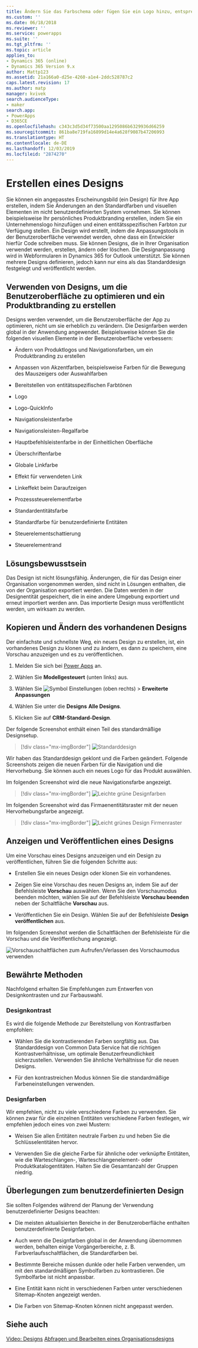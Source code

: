 ```yaml
---
title: Ändern Sie das Farbschema oder fügen Sie ein Logo hinzu, entsprechend der Marke Ihrer Organisation  | MicrosoftDocs
ms.custom: ''
ms.date: 06/18/2018
ms.reviewer: ''
ms.service: powerapps
ms.suite: ''
ms.tgt_pltfrm: ''
ms.topic: article
applies_to:
- Dynamics 365 (online)
- Dynamics 365 Version 9.x
author: Mattp123
ms.assetid: 21a166a0-d25e-4260-a1e4-2ddc528787c2
caps.latest.revision: 17
ms.author: matp
manager: kvivek
search.audienceType:
- maker
search.app:
- PowerApps
- D365CE
ms.openlocfilehash: c343c3d5d34f73500aa1295086b6329936d66259
ms.sourcegitcommit: 861ba8e719fa16899d14e4a628f9087b47206993
ms.translationtype: HT
ms.contentlocale: de-DE
ms.lasthandoff: 12/03/2019
ms.locfileid: "2874270"
---
```

# <a name="create-a-theme"></a>Erstellen eines Designs

Sie können ein angepasstes Erscheinungsbild (ein Design) für Ihre App erstellen, indem Sie Änderungen an den Standardfarben und visuellen Elementen im nicht benutzerdefinierten System vornehmen. Sie können beispielsweise Ihr persönliches Produktbranding erstellen, indem Sie ein Unternehmenslogo hinzufügen und einen entitätsspezifischen Farbton zur Verfügung stellen. Ein Design wird erstellt, indem die Anpassungstools in der Benutzeroberfläche verwendet werden, ohne dass ein Entwickler hierfür Code schreiben muss. Sie können Designs, die in Ihrer Organisation verwendet werden, erstellen, ändern oder löschen. Die Designanpassung wird in Webformularen in Dynamics 365 for Outlook unterstützt. Sie können mehrere Designs definieren, jedoch kann nur eins als das Standarddesign festgelegt und veröffentlicht werden.  
  
<a name="UseThemes"></a>   
## <a name="use-themes-to-enhance-the-user-interface-and-create-your-product-branding"></a>Verwenden von Designs, um die Benutzeroberfläche zu optimieren und ein Produktbranding zu erstellen  
 Designs werden verwendet, um die Benutzeroberfläche der App zu optimieren, nicht um sie erheblich zu verändern. Die Designfarben werden global in der Anwendung angewendet. Beispielsweise können Sie die folgenden visuellen Elemente in der Benutzeroberfläche verbessern:  
  
-   Ändern von Produktlogos und Navigationsfarben, um ein Produktbranding zu erstellen  
  
-   Anpassen von Akzentfarben, beispielsweise Farben für die Bewegung des Mauszeigers oder Auswahlfarben  
  
-   Bereitstellen von entitätsspezifischen Farbtönen  
    
-   Logo  
  
-   Logo-QuickInfo  
  
-   Navigationsleistenfarbe  
  
-   Navigationsleisten-Regalfarbe

-   Hauptbefehlsleistenfarbe in der Einheitlichen Oberfläche
  
-   Überschriftenfarbe  
  
-   Globale Linkfarbe  
  
-   Effekt für verwendeten Link  
  
-   Linkeffekt beim Daraufzeigen  
  
-   Prozesssteuerelementfarbe  
  
-   Standardentitätsfarbe  
  
-   Standardfarbe für benutzerdefinierte Entitäten  
  
-   Steuerelementschattierung  
  
-   Steuerelementrand  
  
<a name="Solution"></a>   
## <a name="solution-awareness"></a>Lösungsbewusstsein  
 Das Design ist nicht lösungsfähig. Änderungen, die für das Design einer Organisation vorgenommen werden, sind nicht in Lösungen enthalten, die von der Organisation exportiert werden. Die Daten werden in der Designentität gespeichert, die in eine andere Umgebung exportiert und erneut importiert werden ann. Das importierte Design muss veröffentlicht werden, um wirksam zu werden.  
  
<a name="CloneAlter"></a>   
## <a name="copy-and-alter-the-existing-theme"></a>Kopieren und Ändern des vorhandenen Designs  
 Der einfachste und schnellste Weg, ein neues Design zu erstellen, ist, ein vorhandenes Design zu klonen und zu ändern, es dann zu speichern, eine Vorschau anzuzeigen und es zu veröffentlichen. 
 
1.  Melden Sie sich bei [Power Apps](https://make.powerapps.com/?utm_source=padocs&utm_medium=linkinadoc&utm_campaign=referralsfromdoc) an.

2.  Wählen Sie **Modellgesteuert** (unten links) aus. 

3.  Wählen Sie ![Symbol Einstellungen](../model-driven-apps/media/powerapps-gear.png) (oben rechts) > **Erweiterte Anpassungen** 

4. Wählen Sie unter die **Designs** **Alle Designs**. 

5. Klicken Sie auf **CRM-Standard-Design**. 

Der folgende Screenshot enthält einen Teil des standardmäßige Designsetup.  

> [!div class="mx-imgBorder"] 
> ![Standarddesign](media/default-theme.png) 
  
 Wir haben das Standarddesign geklont und die Farben geändert. Folgende Screenshots zeigen die neuen Farben für die Navigation und die Hervorhebung. Sie können auch ein neues Logo für das Produkt auswählen.  
  
 Im folgenden Screenshot wird die neue Navigationsfarbe angezeigt.  
 
 > [!div class="mx-imgBorder"] 
 > ![Leichte grüne Designfarben](media/theme-gentle-green.png "Leichte grüne Designfarben")  
  
 Im folgenden Screenshot wird das Firmaenentitätsraster mit der neuen Hervorhebungsfarbe angezeigt.  
 
 > [!div class="mx-imgBorder"] 
 > ![Leicht grünes Design Firmenraster](media/themes-gentle-green-account-grid.png "Leicht grünes Design Firmenraster")  
  
<a name="Publish"></a>   
## <a name="preview-and-publish-a-theme"></a>Anzeigen und Veröffentlichen eines Designs  
 Um eine Vorschau eines Designs anzuzeigen und ein Design zu veröffentlichen, führen Sie die folgenden Schritte aus:  
  
-   Erstellen Sie ein neues Design oder klonen Sie ein vorhandenes.  
  
-   Zeigen Sie eine Vorschau des neuen Designs an, indem Sie auf der Befehlsleiste **Vorschau** auswählen. Wenn Sie den Vorschaumodus beenden möchten, wählen Sie auf der Befehlsleiste **Vorschau beenden** neben der Schaltfläche **Vorschau** aus.  
  
-   Veröffentlichen Sie ein Design. Wählen Sie auf der Befehlsleiste **Design veröffentlichen** aus.  
  
 Im folgenden Screenshot werden die Schaltflächen der Befehlsleiste für die Vorschau und die Veröffentlichung angezeigt.  
  
 ![Vorschauschaltflächen zum Aufrufen/Verlassen des Vorschaumodus verwenden](media/themes-preview-buttons.PNG "Vorschauschaltflächen zum Aufrufen/Verlassen des Vorschaumodus verwenden")  
  
<a name="BestPracticies"></a>   
## <a name="best-practices"></a>Bewährte Methoden  
 Nachfolgend erhalten Sie Empfehlungen zum Entwerfen von Designkontrasten und zur Farbauswahl.  
  
### <a name="theme-contrast"></a>Designkontrast  
 Es wird die folgende Methode zur Bereitstellung von Kontrastfarben empfohlen:  
  
-   Wählen Sie die kontrastierenden Farben sorgfältig aus. Das Standarddesign von Common Data Service hat die richtigen Kontrastverhältnisse, um optimale Benutzerfreundlichkeit sicherzustellen. Verwenden Sie ähnliche Verhältnisse für die neuen Designs.  
  
-   Für den kontrastreichen Modus können Sie die standardmäßige Farbeneinstellungen verwenden.  
  
### <a name="theme-colors"></a>Designfarben  
 Wir empfehlen, nicht zu viele verschiedene Farben zu verwenden. Sie können zwar für die einzelnen Entitäten verschiedene Farben festlegen, wir empfehlen jedoch eines von zwei Mustern:  
  
-   Weisen Sie allen Entitäten neutrale Farben zu und heben Sie die Schlüsselentitäten hervor.  
  
-   Verwenden Sie die gleiche Farbe für ähnliche oder verknüpfte Entitäten, wie die Warteschlangen-, Warteschlangenelement- oder Produktkatalogentitäten. Halten Sie die Gesamtanzahl der Gruppen niedrig.  
  
<a name="Considerations"></a>   
## <a name="custom-theme-considerations"></a>Überlegungen zum benutzerdefinierten Design  
 Sie sollten Folgendes während der Planung der Verwendung benutzerdefinierter Designs beachten:  
  
-   Die meisten aktualisierten Bereiche in der Benutzeroberfläche enthalten benutzerdefinierte Designfarben.  
  
-   Auch wenn die Designfarben global in der Anwendung übernommen werden, behalten einige Vorgängerbereiche, z. B. Farbverlaufsschaltflächen, die Standardfarben bei.  
  
-   Bestimmte Bereiche müssen dunkle oder helle Farben verwenden, um mit den standardmäßigen Symbolfarben zu kontrastieren. Die Symbolfarbe ist nicht anpassbar.  
  
-   Eine Entität kann nicht in verschiedenen Farben unter verschiedenen Sitemap-Knoten angezeigt werden.  
  
-   Die Farben von Sitemap-Knoten können nicht angepasst werden.  
  
## <a name="see-also"></a>Siehe auch  
         
 [Video: Designs](https://go.microsoft.com/fwlink/p/?LinkId=529568) [Abfragen und Bearbeiten eines Organisationsdesigns](https://docs.microsoft.com/dynamics365/customer-engagement/developer/customize-dev/query-and-edit-an-organization-theme)

